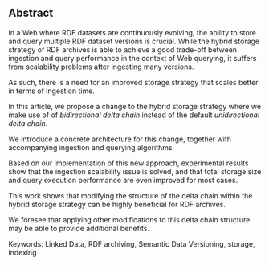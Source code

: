 ## Abstract
<!-- Context      -->
In a Web where RDF datasets are continuously evolving,
the ability to store and query multiple RDF dataset versions is crucial.
While the hybrid storage strategy of RDF archives is able to achieve a good trade-off
between ingestion and query performance in the context of Web querying,
it suffers from scalability problems after ingesting many versions.
<!-- Need         -->
As such, there is a need for an improved storage strategy that scales better in terms of ingestion time.
<!-- Task         -->
In this article, we propose a change to the hybrid storage strategy
where we make use of of _bidirectional delta chain_
instead of the default _unidirectional delta chain_.
<!-- Object       -->
We introduce a concrete architecture for this change,
together with accompanying ingestion and querying algorithms.
<!-- Findings     -->
Based on our implementation of this new approach,
experimental results show that the ingestion scalability issue is solved,
and that total storage size and query execution performance
are even improved for most cases.
<!-- Conclusion   -->
This work shows that modifying the structure of the delta chain within the hybrid storage strategy
can be highly beneficial for RDF archives.
<!-- Perspectives -->
We foresee that applying other modifications to this delta chain structure
may be able to provide additional benefits.

<span id="keywords"><span class="title">Keywords:</span> Linked Data, RDF archiving, Semantic Data Versioning, storage, indexing</span>
